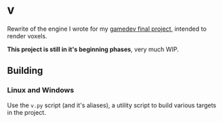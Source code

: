 # v

Rewrite of the engine I wrote for my [gamedev final project](https://github.com/niooii/gdfe), intended to render voxels.  

**This project is still in it's beginning phases**, very much WIP.  

## Building
### Linux and Windows
Use the `v.py` script (and it's aliases), a utility script to build various targets in the project. 

